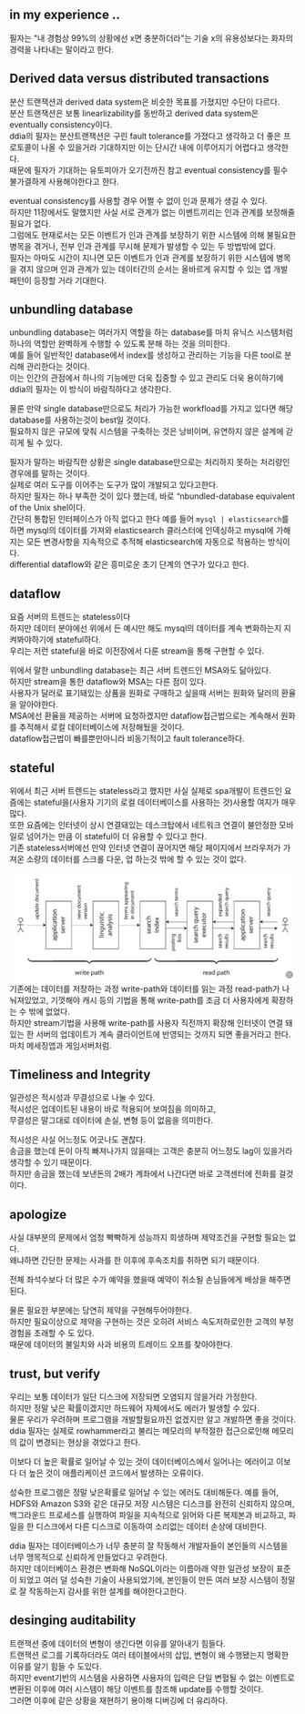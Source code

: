 ## in my experience ..
필자는 "내 경험상 99%의 상황에선 x면 충분하더라"는 기술 x의 유용성보다는 화자의 경력을 나타내는 말이라고 한다.

## Derived data versus distributed transactions
분산 트랜잭션과 derived data system은 비슷한 목표를 가졌지만 수단이 다르다.   
분산 트랜잭션은 보통 linearlizability를 동반하고 derived data system은 eventually consistency이다.  
ddia의 필자는 분산트랜잭션은 구린 fault tolerance를 가졌다고 생각하고 더 좋은 프로토콜이 나올 수 있을거라 기대하지만 이는 단시간 내에 이루어지기 어렵다고 생각한다.  
때문에 필자가 기대하는 유토피아가 오기전까진 참고 eventual consistency를 필수 불가결하게 사용해야한다고 한다.

eventual consistency를 사용할 경우 어쩔 수 없이 인과 문제가 생길 수 있다.  
하지만 11장에서도 말했지만 사실 서로 관계가 없는 이벤트끼리는 인과 관계를 보장해줄 필요가 없다.  
그럼에도 현재로서는 모든 이벤트가 인과 관계를 보장하기 위한 시스템에 의해 불필요한 병목을 겪거나, 전부 인과 관계를 무시해 문제가 발생할 수 있는 두 방법밖에 없다.  
필자는 아마도 시간이 지나면 모든 이벤트가 인과 관계를 보장하기 위한 시스템에 병목을 겪지 않으며 인과 관계가 있는 데이터간의 순서는 올바르게 유지할 수 있는 앱 개발 패턴이 등장할 거라 기대한다.  

## unbundling database
unbundling database는 여러가지 역할을 하는 database를 마치 유닉스 시스템처럼 하나의 역할만 완벽하게 수행할 수 있도록 분해 하는 것을 의미한다.  
예를 들어 일반적인 database에서 index를 생성하고 관리하는 기능을 다른 tool로 분리해 관리한다는 것이다.  
이는 인간의 관점에서 하나의 기능에만 더욱 집중할 수 있고 관리도 더욱 용이하기에 ddia의 필자는 이 방식이 바람직하다고 생각한다.  

물론 만약 single database만으로도 처리가 가능한 workfload를 가지고 있다면 해당 database를 사용하는것이 best일 것이다.  
필요하지 않은 규모에 맞춰 시스템을 구축하는 것은 낭비이며, 유연하지 않은 설계에 갇히게 될 수 있다.  

필자가 말하는 바람직한 상황은 single database만으로는 처리하지 못하는 처리량인 경우에를 말하는 것이다.  
실제로 여러 도구를 이어주는 도구가 많이 개발되고 있다고한다.  
하지만 필자는 하나 부족한 것이 있다 했는데, 바로 “nbundled-database equivalent of the Unix shel이다.  
간단히 통합된 인터페이스가 아직 없다고 한다 예를 들어 `mysql | elasticsearch`를 하면 mysql의 데이터를 가져와 elasticsearch 클러스터에 인덱싱하고 mysql에 가해지는 모든 변경사항을 지속적으로 추적해 elasticsearch에 자동으로 적용하는 방식이다.  
differential dataflow와 같은 흥미로운 초기 단계의 연구가 있다고 한다.

## dataflow
요즘 서버의 트렌드는 stateless이다  
하지만 데이터 분야에선 위에서 든 예시만 해도 mysql의 데이터를 계속 변화하는지 지켜봐야하기에 stateful하다.  
우리는 저런 stateful을 바로 이전장에서 다룬 stream을 통해 구현할 수 있다.  

위에서 말한 unbundling database는 최근 서버 트렌드인 MSA와도 닮아있다.  
하지만 stream을 통한 dataflow와 MSA는 다른 점이 있다.  
사용자가 달러로 표기돼있는 상품을 원화로 구매하고 싶을때 서버는 원화와 달러의 환율을 알아야한다.  
MSA에선 환율을 제공하는 서버에 요청하겠지만 dataflow접근법으로는 계속해서 원화를 추적해서 로컬 데이터베이스에 저장해뒀을 것이다.  
dataflow접근법이 빠를뿐만아니라 비동기적이고 fault tolerance하다.  


## stateful
위에서 최근 서버 트렌드는 stateless라고 했지만 사실 실제로 spa개발이 트렌드인 요즘에는 stateful을(사용자 기기의 로컬 데이터베이스를 사용하는 것)사용할 여지가 매우 많다.  
또한 요즘에는 인터넷이 상시 연결돼있는 데스크탑에서 네트워크 연결이 불안정한 모바일로 넘어가는 만큼 이 stateful이 더 유용할 수 있다고 한다.  
기존 stateless서버에선 만약 인터넷 연결이 끊어지면 해당 페이지에서 브라우저가 가져온 소량의 데이터를 스크롤 다운, 업 하는것 밖에 할 수 있는 것이 없다.

![](write-read-path.png)
기존에는 데이터를 저장하는 과정 write-path와 데이터를 읽는 과정 read-path가 나눠져있었고, 기껏해야 캐시 등의 기법을 통해 write-path를 조금 더 사용자에게 확장하는 수 밖에 없었다.  
하지만 stream기법을 사용해 write-path를 사용자 직전까지 확장해 인터넷이 연결 돼있는 한 서버의 업데이트가 계속 클라이언트에 반영되는 것까지 되면 좋을거라고 한다.  
마치 메세징앱과 게임서버처럼.

## Timeliness and Integrity
일관성은 적시성과 무결성으로 나눌 수 있다.  
적시성은 업데이트된 내용이 바로 적용되어 보여짐을 의미하고,  
무결성은 말그대로 데이터에 손실, 변형 등이 없음을 의미한다.  

적시성은 사실 어느정도 어긋나도 괜찮다.  
송금을 했는데 돈이 아직 빠져나가지 않을때는 고객은 충분히 어느정도 lag이 있을거라 생각할 수 있기 때문이다.  
하지만 송금을 했는데 보낸돈의 2배가 계좌에서 나간다면 바로 고객센터에 전화를 걸것이다.  

## apologize
사실 대부분의 문제에서 엄청 빡빡하게 성능까지 희생하며 제약조건을 구현할 필요는 없다.  
왜냐하면 간단한 문제는 사과를 한 이후에 후속조치를 취하면 되기 때문이다.  

전체 좌석수보다 더 많은 수가 예약을 했을때 예약이 취소될 손님들에게 배상을 해주면 된다.  

물론 필요한 부분에는 당연히 제약을 구현해두어야한다.  
하지만 필요이상으로 제약을 구현하는 것은 오히려 서비스 속도저하로인한 고객의 부정경험을 초래할 수 도 있다.  
때문에 데이터의 불일치와 사과 비용의 트레이드 오프를 찾아야한다.  


## trust, but verify
우리는 보통 데이터가 일단 디스크에 저장되면 오염되지 않을거라 가정한다.  
하지만 정말 낮은 확률이겠지만 하드웨어 자체에서도 에러가 발생할 수 있다.  
물론 우리가 우려하며 프로그램을 개발할필요까진 없겠지만 알고 개발하면 좋을 것이다.  
ddia 필자는 실제로 rowhammer라고 불리는 메모리의 부적절한 접근으로인해 메모리의 값이 변경되는 현상을 겪었다고 한다.  

이보다 더 높은 확률로 일어날 수 있는 것이 데이터베이스에서 일어나는 에러이고 이보다 더 높은 것이 애플리케이션 코드에서 발생하는 오류이다.  

성숙한 프로그램은 정말 낮은확률로 일어날 수 있는 에러도 대비해둔다.
예를 들어, HDFS와 Amazon S3와 같은 대규모 저장 시스템은 디스크를 완전히 신뢰하지 않으며, 백그라운드 프로세스를 실행하여 파일을 지속적으로 읽어와 다른 복제본과 비교하고, 파일을 한 디스크에서 다른 디스크로 이동하여 소리없는 데이터 손상에 대비한다.

ddia 필자는 데이터베이스가 너무 충분히 잘 작동해서 개발자들이 본인들의 시스템을 너무 맹목적으로 신뢰하게 만들었다고 우려한다.  
하지만 데이터베이스 환경은 변화해 NoSQL이라는 이름아래 약한 일관성 보장이 표준이 되었고 여러 덜 성숙한 기술이 사용되었기에, 본인들이 만든 여러 보장 시스템이 정말로 잘 작동하는지 감사를 위한 설계를 해야한다고한다.  

## desinging auditability
트랜잭션 중에 데이터의 변형이 생긴다면 이유를 알아내기 힘들다.  
트랜잭션 로그를 기록하더라도 여러 테이블에서의 삽입, 변형이 왜 수행됐는지 명확한 이유를 알기 힘들 수 도있다.  
하지만 event기반의 시스템을 사용하면 사용자의 입력은 단일 변혈될 수 없는 이벤트로 변환된 이후에 여러 시스템이 해당 이벤트를 참조해 update를 수행할 것이다.  
그러면 이후에 같은 상황을 재현하기 용이해 디버깅에 더 유리하다.  

